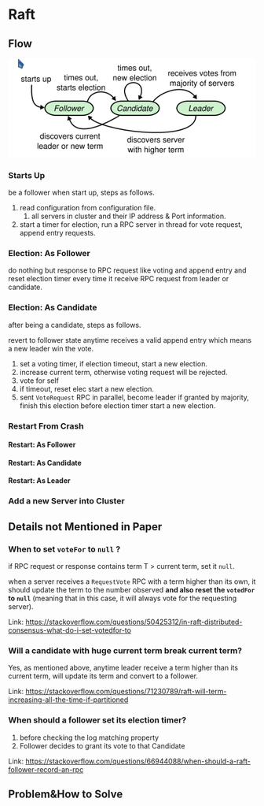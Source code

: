 # Raft

## Flow

![image-20221023195122319](./README/image-20221023195122319.png)

### Starts Up

be a follower when start up, steps as follows.

1. read configuration from configuration file.
   1. all servers in cluster and their IP address & Port information.
2. start a timer for election, run a RPC server in thread for vote request, append entry requests.



### Election: As Follower

do nothing but response to RPC request like voting  and append entry and reset election timer every time it receive RPC request from leader or candidate.



### Election: As Candidate

after being a candidate, steps  as follows.

revert to follower state anytime receives a valid append entry which means a new leader win the vote. 

1. set a voting timer, if election timeout, start a new election.
2. increase  current  term, otherwise voting request will be rejected.
3. vote for self
4. if timeout, reset elec start a new election.
5. sent `VoteRequest` RPC in parallel, become leader if granted by majority, finish this election before election timer start a new election. 



### Restart From Crash

#### Restart: As Follower

#### Restart: As Candidate

#### Restart: As Leader



### Add a new Server into Cluster



## Details not Mentioned in Paper

### When to set `voteFor` to `null` ? 

if RPC request or response contains term T > current term,  set it `null`.

when a server receives a `RequestVote` RPC with a term higher than its own, it should update the term to the number observed **and also reset the `votedFor` to `null`** (meaning that in this case, it will always vote for the requesting server).

Link: https://stackoverflow.com/questions/50425312/in-raft-distributed-consensus-what-do-i-set-votedfor-to



### Will a candidate with huge current term break current term?

Yes, as mentioned above, anytime leader receive a term higher than its current term, will update its term and convert to a follower.

Link: https://stackoverflow.com/questions/71230789/raft-will-term-increasing-all-the-time-if-partitioned





### When should a follower set its election timer?

1. before checking the log matching property
2. Follower decides to grant its vote to that Candidate

Link: https://stackoverflow.com/questions/66944088/when-should-a-raft-follower-record-an-rpc







## Problem&How to Solve

